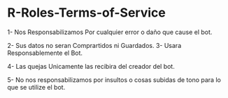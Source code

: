 # R-Roles-Terms-of-Service

1- Nos Responsabilizamos Por cualquier error o daño que cause el bot.

2- Sus datos no seran Comprartidos ni Guardados. 3- Usara Responsablemente el Bot.

4- Las quejas Unicamente las recibira del creador del bot.

5- No nos responsabilizamos por insultos o cosas subidas de tono para lo que se utilize el bot.
